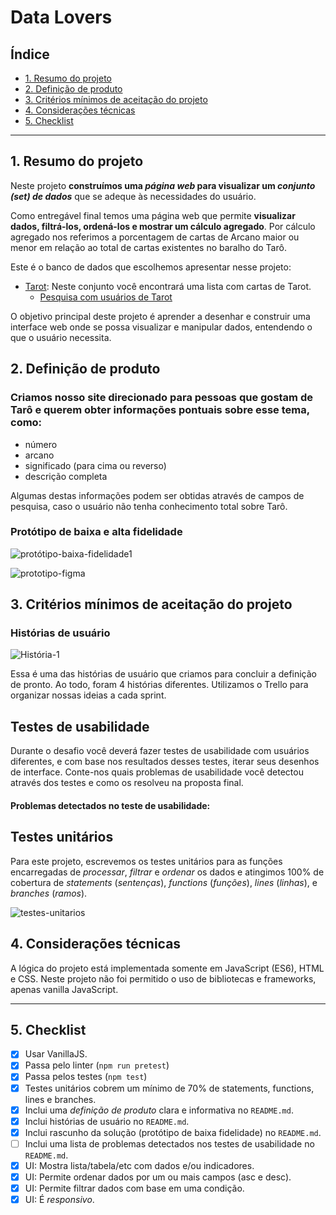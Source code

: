# Data Lovers

## Índice


* [1. Resumo do projeto](#1-resumo-do-projeto)
* [2. Definição de produto](#2-definição-de-produto)
* [3. Critérios mínimos de aceitação do
  projeto](#3-critérios-mínimos-de-aceitação-do-projeto)
* [4. Considerações técnicas](#4-considerações-técnicas)
* [5. Checklist](#5-checklist)

***

## 1. Resumo do projeto

Neste projeto **construímos uma _página web_ para visualizar um _conjunto
(set) de dados_** que se adeque às necessidades do usuário.

Como entregável final temos uma página web que permite **visualizar dados,
filtrá-los, ordená-los e mostrar um cálculo agregado**. Por cálculo agregado nos
referimos a porcentagem de cartas de Arcano maior ou menor em relação ao total de
cartas existentes no baralho do Tarô.

Este é o banco de dados que escolhemos apresentar nesse projeto:

* [Tarot](src/data/tarot/tarot.json): Neste conjunto você encontrará uma
  lista com cartas de Tarot.
  - [Pesquisa com usuários de Tarot](src/data/tarot/README.pt.md)

O objetivo principal deste projeto é aprender a desenhar e construir uma
interface web onde se possa visualizar e manipular dados, entendendo o que o
usuário necessita.

## 2. Definição de produto

### Criamos nosso site direcionado para pessoas que gostam de Tarô e querem obter informações pontuais sobre esse tema, como:

- número
- arcano
- significado (para cima ou reverso)
- descrição completa

Algumas destas informações podem ser obtidas através de campos de pesquisa, caso o usuário não tenha conhecimento total sobre Tarô.

### Protótipo de baixa e alta fidelidade

![protótipo-baixa-fidelidade1](https://github.com/amandascam03/SAP010-data-lovers/assets/131325234/f458b1ec-59c4-4350-bd38-38704ac2fe71)

![prototipo-figma](https://github.com/CamilaVerso/SAP010-data-lovers/assets/90690380/3591bea9-fd08-4922-953a-5b471870f74b)


## 3. Critérios mínimos de aceitação do projeto

### Histórias de usuário

![História-1](https://github.com/amandascam03/SAP010-data-lovers/assets/131325234/edfbe19b-6698-4843-b861-6738227bf8e8)

Essa é uma das histórias de usuário que criamos para concluir a definição de pronto.
Ao todo, foram 4 histórias diferentes. Utilizamos o Trello para organizar nossas
ideias a cada sprint.

## Testes de usabilidade

Durante o desafio você deverá fazer testes de usabilidade com usuários
diferentes, e com base nos resultados desses testes, iterar seus desenhos de
interface. Conte-nos quais problemas de usabilidade você detectou através dos
testes e como os resolveu na proposta final.

#### Problemas detectados no teste de usabilidade:

## Testes unitários

Para este projeto, escrevemos os testes unitários para as funções encarregadas de _processar_,
_filtrar_ e _ordenar_ os dados e atingimos 100% de cobertura de _statements_
(_sentenças_), _functions_ (_funções_), _lines_ (_linhas_), e _branches_
(_ramos_).

![testes-unitarios](https://github.com/amandascam03/SAP010-data-lovers/assets/131325234/99d3ccf6-5d3a-40fc-a446-89144696625d)

## 4. Considerações técnicas

A lógica do projeto está implementada somente em JavaScript (ES6), HTML e
CSS. Neste projeto não foi permitido o uso de bibliotecas e frameworks, apenas
vanilla JavaScript.

***

## 5. Checklist

* [x] Usar VanillaJS.
* [x] Passa pelo linter (`npm run pretest`)
* [x] Passa pelos testes (`npm test`)
* [x] Testes unitários cobrem um mínimo de 70% de statements, functions, lines e
  branches.
* [x] Inclui uma _definição de produto_ clara e informativa no `README.md`.
* [x] Inclui histórias de usuário no `README.md`.
* [x] Inclui rascunho da solução (protótipo de baixa fidelidade) no `README.md`.
* [ ] Inclui uma lista de problemas detectados nos testes de usabilidade no
  `README.md`.
* [x] UI: Mostra lista/tabela/etc com dados e/ou indicadores.
* [x] UI: Permite ordenar dados por um ou mais campos (asc e desc).
* [x] UI: Permite filtrar dados com base em uma condição.
* [x] UI: É _responsivo_.
